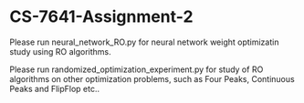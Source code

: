 # CS-7641-Assignment-2

Please run neural_network_RO.py for neural network weight optimizatin study using RO algorithms.

Please run randomized_optimization_experiment.py for study of RO algorithms on other optimization problems, such as Four Peaks, Continuous Peaks and FlipFlop etc.. 
